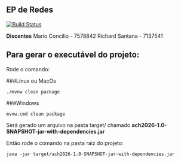 ## EP de Redes
[![Build Status](https://travis-ci.org/marioconcilio/ach2026.svg?branch=master)](https://travis-ci.org/marioconcilio/ach2026)

**Discentes**
Mario Concilio - 7578842
Richard Santana - 7137541

## Para gerar o executável do projeto:

Rode o comando:

###Linux ou MacOs
```shellscript
./mvnw clean package
```
###Windows
```shellscript
mvnw.cmd clean package
```

Será gerado um arquivo na pasta target/ chamado **ach2026-1.0-SNAPSHOT-jar-with-dependencies.jar**

Então rode o comando na pasta raiz do projeto:

```shellscript
java -jar target/ach2026-1.0-SNAPSHOT-jar-with-dependencies.jar
```
